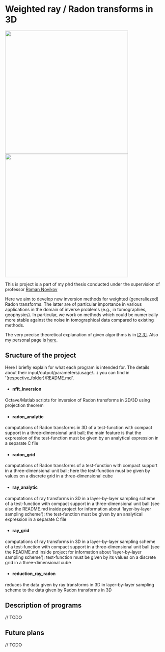 # Weighted ray / Radon transforms in 3D

<p float="center">
  <img src="https://github.com/fedor-goncharov/Weighted-ray-Radon-transforms-in-3D/blob/master/pictures/k_comparison_output.gif" width="400" />
  <img src="https://github.com/fedor-goncharov/Weighted-ray-Radon-transforms-in-3D/blob/master/pictures/shepp_logan_reduction.gif" width="400" />
</p>

This is project is a part of my phd thesis conducted under the supervision of professor [Roman Novikov](http://www.cmap.polytechnique.fr/~novikov/)

Here we aim to develop new inversion methods for weighted (generaliezed) Radon transforms. 
The latter are of particular importance in various applications in the domain of inverse 
problems (e.g., in tomographies, geophysics). In particular, we work on methods which 
could be numerically more stable against the noise in tomographical data compared to existing methods. 

The very precise theoretical explanation of given algorithms is in [[2,3]](http://www.cmap.polytechnique.fr/~fedor.goncharov/publications.html).
Also my personal page is [here](http://www.cmap.polytechnique.fr/~fedor.goncharov/).

## Sructure of the project

Here I briefly explain for what each program is intended for. The details about their input/output/parameters/usage/.../ 
you can find in '(respective_folder)/README.md'.

  * #### nfft_inversion
  Octave/Matlab scripts for inversion of Radon transforms in 2D/3D using projection theorem 
  
  * #### radon_analytic 
  computations of Radon transforms in 3D of a test-function with compact support in 
  a three-dimensional unit ball; the main feature is that the expression of the test-function must be given by an analytical expression 
  in a separate C file
  
  * #### radon_grid
  computations of Radon transforms of a test-function with compact support in 
  a three-dimensional unit ball; here the test-function must be given by values on a discrete grid in a three-dimensional cube 
  
  * #### ray_analytic 
  computations of ray transforms in 3D in a layer-by-layer sampling scheme of a test-function with compact support in a 
  three-dimensional unit ball (see also the README.md inside project for information about 'layer-by-layer sampling scheme'); 
  the test-function must be given by an analytical expression in a separate C file
  
  * #### ray_grid
  computations of ray transforms in 3D in a layer-by-layer sampling scheme of a test-function with compact support in a 
  three-dimensional unit ball (see the README.md inside project for information about 'layer-by-layer sampling scheme');
  test-function must be given by its values on a discrete grid in a three-dimensional cube
  
  * #### reduction_ray_radon
  reduces the data given by ray transforms in 3D in layer-by-layer sampling scheme to the 
  data given by Radon transforms in 3D
  
## Description of programs 

// TODO 

## Future plans

// TODO

